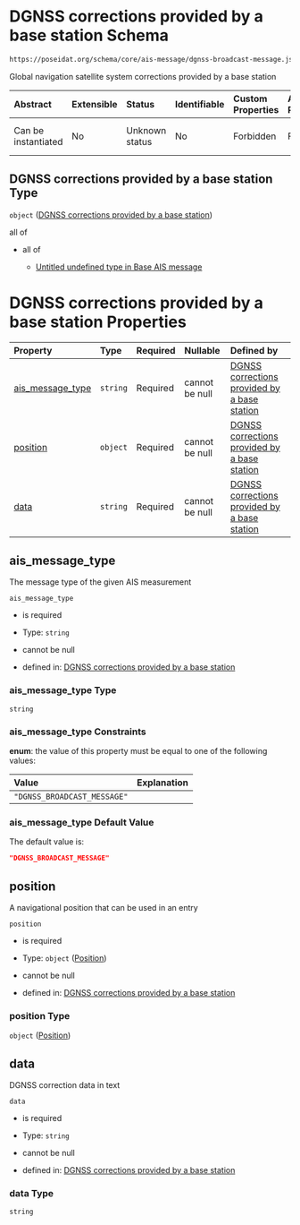 # DGNSS corrections provided by a base station Schema

```txt
https://poseidat.org/schema/core/ais-message/dgnss-broadcast-message.json
```

Global navigation satellite system corrections provided by a base station

| Abstract            | Extensible | Status         | Identifiable | Custom Properties | Additional Properties | Access Restrictions | Defined In                                                                                                   |
| :------------------ | :--------- | :------------- | :----------- | :---------------- | :-------------------- | :------------------ | :----------------------------------------------------------------------------------------------------------- |
| Can be instantiated | No         | Unknown status | No           | Forbidden         | Forbidden             | none                | [dgnss-broadcast-message.json](schemas/core/ais-message/dgnss-broadcast-message.json "open original schema") |

## DGNSS corrections provided by a base station Type

`object` ([DGNSS corrections provided by a base station](dgnss-broadcast-message.md))

all of

*   all of

    *   [Untitled undefined type in Base AIS message](base-ais-message-allof-0.md "check type definition")

# DGNSS corrections provided by a base station Properties

| Property                              | Type     | Required | Nullable       | Defined by                                                                                                                                                                                                      |
| :------------------------------------ | :------- | :------- | :------------- | :-------------------------------------------------------------------------------------------------------------------------------------------------------------------------------------------------------------- |
| [ais_message_type](#ais_message_type) | `string` | Required | cannot be null | [DGNSS corrections provided by a base station](dgnss-broadcast-message-properties-ais_message_type.md "https://poseidat.org/schema/core/ais-message/dgnss-broadcast-message.json#/properties/ais_message_type") |
| [position](#position)                 | `object` | Required | cannot be null | [DGNSS corrections provided by a base station](trip-entry-properties-position.md "https://poseidat.org/schema/core/measurement/position.json#/properties/position")                                             |
| [data](#data)                         | `string` | Required | cannot be null | [DGNSS corrections provided by a base station](dgnss-broadcast-message-properties-data.md "https://poseidat.org/schema/core/ais-message/dgnss-broadcast-message.json#/properties/data")                         |

## ais_message_type

The message type of the given AIS measurement

`ais_message_type`

*   is required

*   Type: `string`

*   cannot be null

*   defined in: [DGNSS corrections provided by a base station](dgnss-broadcast-message-properties-ais_message_type.md "https://poseidat.org/schema/core/ais-message/dgnss-broadcast-message.json#/properties/ais_message_type")

### ais_message_type Type

`string`

### ais_message_type Constraints

**enum**: the value of this property must be equal to one of the following values:

| Value                       | Explanation |
| :-------------------------- | :---------- |
| `"DGNSS_BROADCAST_MESSAGE"` |             |

### ais_message_type Default Value

The default value is:

```json
"DGNSS_BROADCAST_MESSAGE"
```

## position

A navigational position that can be used in an entry

`position`

*   is required

*   Type: `object` ([Position](trip-entry-properties-position.md))

*   cannot be null

*   defined in: [DGNSS corrections provided by a base station](trip-entry-properties-position.md "https://poseidat.org/schema/core/measurement/position.json#/properties/position")

### position Type

`object` ([Position](trip-entry-properties-position.md))

## data

DGNSS correction data in text

`data`

*   is required

*   Type: `string`

*   cannot be null

*   defined in: [DGNSS corrections provided by a base station](dgnss-broadcast-message-properties-data.md "https://poseidat.org/schema/core/ais-message/dgnss-broadcast-message.json#/properties/data")

### data Type

`string`

